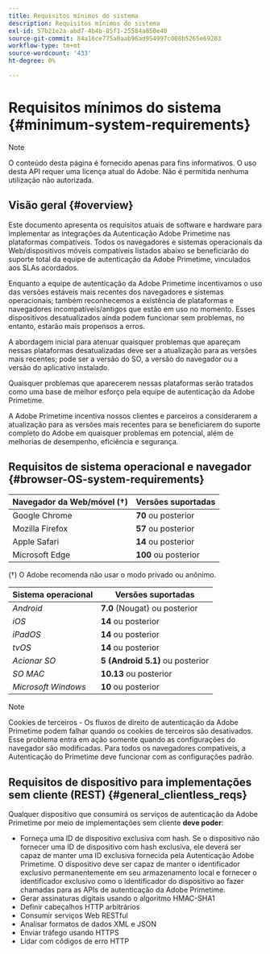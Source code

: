 ```yaml
---
title: Requisitos mínimos do sistema
description: Requisitos mínimos do sistema
exl-id: 57b21e2a-abd7-4b4b-85f1-25584a850e40
source-git-commit: 84a16ce775a0aab96ad954997c008b5265e69283
workflow-type: tm+mt
source-wordcount: '433'
ht-degree: 0%

---
```


# Requisitos mínimos do sistema {#minimum-system-requirements}

>[!NOTE]
>
>O conteúdo desta página é fornecido apenas para fins informativos. O uso desta API requer uma licença atual do Adobe. Não é permitida nenhuma utilização não autorizada.


## Visão geral {#overview}

Este documento apresenta os requisitos atuais de software e hardware para implementar as integrações da Autenticação Adobe Primetime nas plataformas compatíveis. Todos os navegadores e sistemas operacionais da Web/dispositivos móveis compatíveis listados abaixo se beneficiarão do suporte total da equipe de autenticação da Adobe Primetime, vinculados aos SLAs acordados.

Enquanto a equipe de autenticação da Adobe Primetime incentivamos o uso das versões estáveis mais recentes dos navegadores e sistemas operacionais; também reconhecemos a existência de plataformas e navegadores incompatíveis/antigos que estão em uso no momento. Esses dispositivos desatualizados ainda podem funcionar sem problemas, no entanto, estarão mais propensos a erros.

A abordagem inicial para atenuar quaisquer problemas que apareçam nessas plataformas desatualizadas deve ser a atualização para as versões mais recentes; pode ser a versão do SO, a versão do navegador ou a versão do aplicativo instalado.

Quaisquer problemas que aparecerem nessas plataformas serão tratados como uma base de melhor esforço pela equipe de autenticação da Adobe Primetime.

A Adobe Primetime incentiva nossos clientes e parceiros a considerarem a atualização para as versões mais recentes para se beneficiarem do suporte completo do Adobe em quaisquer problemas em potencial, além de melhorias de desempenho, eficiência e segurança.


## Requisitos de sistema operacional e navegador {#browser-OS-system-requirements}


| Navegador da Web/móvel (†) | Versões suportadas |
|---|---|
| Google Chrome | **70** ou posterior |
| Mozilla Firefox | **57** ou posterior |
| Apple Safari | **14** ou posterior |
| Microsoft Edge | **100** ou posterior |

(†) O Adobe recomenda não usar o modo privado ou anônimo.

| Sistema operacional | Versões suportadas |
|---|---|
| *Android* | **7.0** (Nougat) ou posterior |
| *iOS* | **14** ou posterior |
| *iPadOS* | **14** ou posterior |
| *tvOS* | **14** ou posterior |
| *Acionar SO* | **5 (Android 5.1)** ou posterior |
| *SO MAC* | **10.13** ou posterior |
| *Microsoft Windows* | **10** ou posterior |




>[!NOTE]
>
>Cookies de terceiros - Os fluxos de direito de autenticação da Adobe Primetime podem falhar quando os cookies de terceiros são desativados.  Esse problema entra em ação somente quando as configurações do navegador são modificadas. Para todos os navegadores compatíveis, a Autenticação do Primetime deve funcionar com as configurações padrão.


## Requisitos de dispositivo para implementações sem cliente (REST) {#general_clientless_reqs}


Qualquer dispositivo que consumirá os serviços de autenticação da Adobe Primetime por meio de implementações sem cliente **deve poder**:

* Forneça uma ID de dispositivo exclusiva com hash. Se o dispositivo não fornecer uma ID de dispositivo com hash exclusiva, ele deverá ser capaz de manter uma ID exclusiva fornecida pela Autenticação Adobe Primetime. O dispositivo deve ser capaz de manter o identificador exclusivo permanentemente em seu armazenamento local e fornecer o identificador exclusivo como o identificador do dispositivo ao fazer chamadas para as APIs de autenticação da Adobe Primetime.
* Gerar assinaturas digitais usando o algoritmo HMAC-SHA1
* Definir cabeçalhos HTTP arbitrários
* Consumir serviços Web RESTful
* Analisar formatos de dados XML e JSON
* Enviar tráfego usando HTTPS
* Lidar com códigos de erro HTTP
